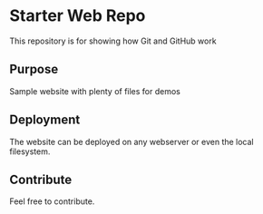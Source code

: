 # Starter Web Repo

This repository is for showing how Git and GitHub work

## Purpose

Sample website with plenty of files for demos

## Deployment

The website can be deployed on any webserver or
even the local filesystem.

## Contribute

Feel free to contribute.
